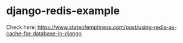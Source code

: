# django-redis-example

Check here: https://www.stateofemptiness.com/post/using-redis-as-cache-for-database-in-django

